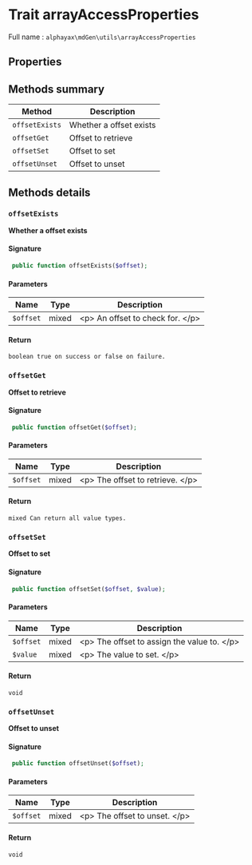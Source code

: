 
# **Trait** arrayAccessProperties

Full name : `alphayax\mdGen\utils\arrayAccessProperties`

## Properties


## Methods summary

| Method | Description |
|---|---|
| `offsetExists` | Whether a offset exists |
| `offsetGet` | Offset to retrieve |
| `offsetSet` | Offset to set |
| `offsetUnset` | Offset to unset |

## Methods details

### `offsetExists`

__Whether a offset exists__


#### Signature

```php
 public function offsetExists($offset);
```

#### Parameters

| Name | Type | Description |
|---|---|---|
| `$offset` | mixed | &lt;p&gt; An offset to check for. &lt;/p&gt; |

#### Return

    boolean true on success or false on failure.


### `offsetGet`

__Offset to retrieve__


#### Signature

```php
 public function offsetGet($offset);
```

#### Parameters

| Name | Type | Description |
|---|---|---|
| `$offset` | mixed | &lt;p&gt; The offset to retrieve. &lt;/p&gt; |

#### Return

    mixed Can return all value types.


### `offsetSet`

__Offset to set__


#### Signature

```php
 public function offsetSet($offset, $value);
```

#### Parameters

| Name | Type | Description |
|---|---|---|
| `$offset` | mixed | &lt;p&gt; The offset to assign the value to. &lt;/p&gt; |
| `$value` | mixed | &lt;p&gt; The value to set. &lt;/p&gt; |

#### Return

    void 


### `offsetUnset`

__Offset to unset__


#### Signature

```php
 public function offsetUnset($offset);
```

#### Parameters

| Name | Type | Description |
|---|---|---|
| `$offset` | mixed | &lt;p&gt; The offset to unset. &lt;/p&gt; |

#### Return

    void 


